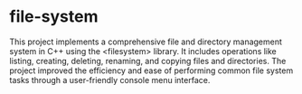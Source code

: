 # file-system
 This project implements a comprehensive file and directory management system in C++ using the &lt;filesystem> library. It includes operations like listing, creating, deleting, renaming, and copying files and directories. The project improved the efficiency and ease of performing common file system tasks through a user-friendly console menu interface.
